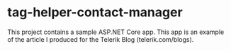 # tag-helper-contact-manager
This project contains a sample ASP.NET Core app. This app is an example of the article I produced for the Telerik Blog (telerik.com/blogs).
